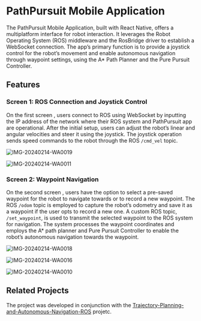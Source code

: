 # PathPursuit Mobile Application

The PathPursuit Mobile Application, built with React Native, offers a multiplatform interface for robot interaction. It leverages the Robot Operating System (ROS) middleware and the RosBridge driver to establish a WebSocket connection. The app’s primary function is to provide a joystick control for the robot’s movement and enable autonomous navigation through waypoint settings, using the A* Path Planner and the Pure Pursuit Controller.

## Features

### Screen 1: ROS Connection and Joystick Control
On the first screen , users connect to ROS using WebSocket by inputting the IP address of the network where their ROS system and PathPursuit app are operational. After the initial setup, users can adjust the robot’s linear and angular velocities and steer it using the joystick. The joystick operation sends speed commands to the robot through the ROS `/cmd_vel` topic.

![IMG-20240214-WA0019](https://github.com/romeuleite/joyControl/assets/119366384/b2a0cf26-a419-4314-9bc9-e709ffc230cf)

![IMG-20240214-WA0011](https://github.com/romeuleite/joyControl/assets/119366384/2eeaf3fd-9214-4100-983a-a8bd17f2ee09)

### Screen 2: Waypoint Navigation
On the second screen , users have the option to select a pre-saved waypoint for the robot to navigate towards or to record a new waypoint. The ROS `/odom` topic is employed to capture the robot’s odometry and save it as a waypoint if the user opts to record a new one. A custom ROS topic, `/set_waypoint`, is used to transmit the selected waypoint to the ROS system for navigation. The system processes the waypoint coordinates and employs the A* path planner and Pure Pursuit Controller to enable the robot’s autonomous navigation towards the waypoint.

![IMG-20240214-WA0018](https://github.com/romeuleite/joyControl/assets/119366384/a4c7bfd3-5b07-43a8-ac38-81155f3e9733)

![IMG-20240214-WA0016](https://github.com/romeuleite/joyControl/assets/119366384/af65ae14-adc0-42b3-884d-cff56b3e1b94)

![IMG-20240214-WA0010](https://github.com/romeuleite/joyControl/assets/119366384/eca8700f-37b6-4c7d-94e9-7f274ce003d3)

## Related Projects
The project was developed in conjunction with the [Trajectory-Planning-and-Autonomous-Navigation-ROS](https://github.com/Gabertho/Trajectory-Planning-and-Autonomous-Navigation-ROS.git) projetc.

